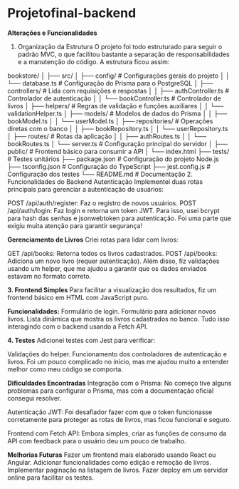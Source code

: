 # Projetofinal-backend

**Alterações e Funcionalidades**
1. Organização da Estrutura
O projeto foi todo estruturado para seguir o padrão MVC, o que facilitou bastante a separação de responsabilidades e a manutenção do código. A estrutura ficou assim:

bookstore/
│
├── src/
│   ├── config/               # Configurações gerais do projeto
│   │   └── database.ts       # Configuração do Prisma para o PostgreSQL
│   ├── controllers/          # Lida com requisições e respostas
│   │   ├── authController.ts # Controlador de autenticação
│   │   └── bookController.ts # Controlador de livros
│   ├── helpers/              # Regras de validação e funções auxiliares
│   │   └── validationHelper.ts
│   ├── models/               # Modelos de dados do Prisma
│   │   ├── bookModel.ts
│   │   └── userModel.ts
│   ├── repositories/         # Operações diretas com o banco
│   │   ├── bookRepository.ts
│   │   └── userRepository.ts
│   ├── routes/               # Rotas da aplicação
│   │   ├── authRoutes.ts
│   │   └── bookRoutes.ts
│   └── server.ts             # Configuração principal do servidor
│
├── public/                   # Frontend básico para consumir a API
│   └── index.html
├── tests/                    # Testes unitários
├── package.json              # Configuração do projeto Node.js
├── tsconfig.json             # Configuração do TypeScript
├── jest.config.js            # Configuração dos testes
└── README.md                 # Documentação
2. Funcionalidades do Backend
Autenticação
Implementei duas rotas principais para gerenciar a autenticação de usuários:

POST /api/auth/register: Faz o registro de novos usuários.
POST /api/auth/login: Faz login e retorna um token JWT.
Para isso, usei bcrypt para hash das senhas e jsonwebtoken para autenticação. Foi uma parte que exigiu muita atenção para garantir segurança!

**Gerenciamento de Livros**
Criei rotas para lidar com livros:

GET /api/books: Retorna todos os livros cadastrados.
POST /api/books: Adiciona um novo livro (requer autenticação).
Além disso, fiz validações usando um helper, que me ajudou a garantir que os dados enviados estavam no formato correto.

**3. Frontend Simples**
Para facilitar a visualização dos resultados, fiz um frontend básico em HTML com JavaScript puro.

**Funcionalidades:**
Formulário de login.
Formulário para adicionar novos livros.
Lista dinâmica que mostra os livros cadastrados no banco.
Tudo isso interagindo com o backend usando a Fetch API.

**4. Testes**
Adicionei testes com Jest para verificar:

Validações do helper.
Funcionamento dos controladores de autenticação e livros.
Foi um pouco complicado no início, mas me ajudou muito a entender melhor como meu código se comporta.

**Dificuldades Encontradas**
Integração com o Prisma: No começo tive alguns problemas para configurar o Prisma, mas com a documentação oficial consegui resolver.

Autenticação JWT: Foi desafiador fazer com que o token funcionasse corretamente para proteger as rotas de livros, mas ficou funcional e seguro.

Frontend com Fetch API: Embora simples, criar as funções de consumo da API com feedback para o usuário deu um pouco de trabalho.

**Melhorias Futuras**
Fazer um frontend mais elaborado usando React ou Angular.
Adicionar funcionalidades como edição e remoção de livros.
Implementar paginação na listagem de livros.
Fazer deploy em um servidor online para facilitar os testes.
